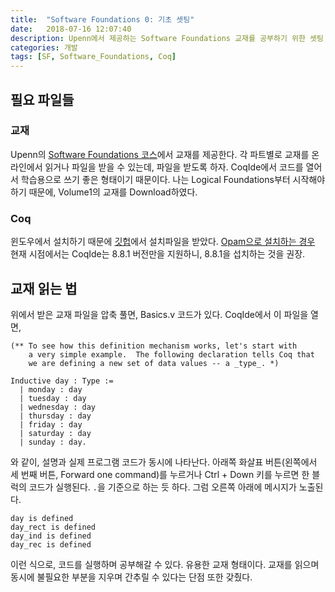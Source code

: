 ```yaml
---
title:  "Software Foundations 0: 기초 셋팅"
date:   2018-07-16 12:07:40
description: Upenn에서 제공하는 Software Foundations 교재를 공부하기 위한 셋팅
categories: 개발
tags: [SF, Software_Foundations, Coq]
---
```


## 필요 파일들

### 교재
Upenn의 [Software Foundations 코스](https://softwarefoundations.cis.upenn.edu/)에서 교재를 제공한다. 각 파트별로 교재를 온라인에서 읽거나 파일을 받을 수 있는데, 파일을 받도록 하자. CoqIde에서 코드를 열어서 학습용으로 쓰기 좋은 형태이기 때문이다. 나는 Logical Foundations부터 시작해야 하기 때문에, Volume1의 교재를 Download하였다.

### Coq
윈도우에서 설치하기 때문에 [깃헙](https://github.com/coq/coq/releases/tag/V8.8.2)에서 설치파일을 받았다. [Opam으로 설치하는 경우](https://coq.inria.fr/opam/www/using.html) 현재 시점에서는 CoqIde는 8.8.1 버전만을 지원하니, 8.8.1을 섭치하는 것을 권장.

## 교재 읽는 법
위에서 받은 교재 파일을 압축 풀면, Basics.v 코드가 있다. CoqIde에서 이 파일을 열면,
```
(** To see how this definition mechanism works, let's start with
    a very simple example.  The following declaration tells Coq that
    we are defining a new set of data values -- a _type_. *)

Inductive day : Type :=
  | monday : day
  | tuesday : day
  | wednesday : day
  | thursday : day
  | friday : day
  | saturday : day
  | sunday : day.

```
와 같이, 설명과 실제 프로그램 코드가 동시에 나타난다. 아래쪽 화살표 버튼(왼쪽에서 세 번째 버튼, Forward one command)를 누르거나 Ctrl + Down 키를 누르면 한 블럭의 코드가 실행된다. `.`을 기준으로 하는 듯 하다. 그럼 오른쪽 아래에 메시지가 노출된다.

```
day is defined
day_rect is defined
day_ind is defined
day_rec is defined
```
이런 식으로, 코드를 실행하며 공부해갈 수 있다. 유용한 교재 형태이다. 교재를 읽으며 동시에 불필요한 부분을 지우며 간추릴 수 있다는 단점 또한 갖췄다.
